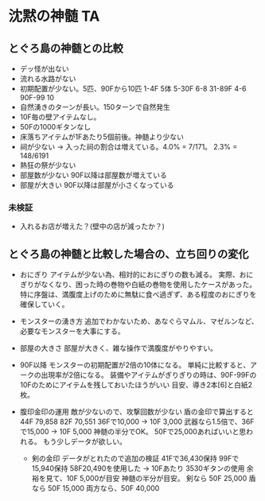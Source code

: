 # 沈黙の神髄 TA

## とぐろ島の神髄との比較
- デッ怪が出ない
- 流れる水路がない
- 初期配置が少ない。5匹、90Fから10匹
  1-4F 5体
  5-30F 6-8
  31-89F 4-6
  90F-99 10
- 自然湧きのターンが長い。150ターンで自然発生
- 10F毎の壁アイテムなし。
- 50Fの1000ギタンなし
- 床落ちアイテムが1Fあたり5個前後。神髄より少ない
- 祠が少ない
  -> 入った祠の割合は増えている。4.0% = 7/171。 2.3% = 148/6191
- 熱狂の祭が少ない
- 部屋数が少ない
  90F以降は部屋数が増えている
- 部屋が大きい
  90F以降は部屋が小さくなっている

### 未検証
- 入れるお店が増えた？(壁中の店が減ったか？)

## とぐろ島の神髄と比較した場合の、立ち回りの変化
- おにぎり
  アイテムが少ない為、相対的におにぎりの数も減る。
  実際、おにぎりがなくなり、困った時の巻物や白紙の巻物を使用したケースがあった。
  特に序盤は、満腹度上げのために無駄に食べ過ぎず、ある程度のおにぎりを確保していく。

- モンスターの湧き方
  追加でわかないため、あなぐらマムル、マゼルンなど、必要なモンスターを大事にする。

- 部屋の大きさ
  部屋が大きく、雑な操作で満腹度がやりやすい。

- 90F以降
  モンスターの初期配置が2倍の10体になる。
  単純に比較すると、アークの出現率が2倍になる。
  装備やアイテムがぎりぎりの時は、90F-99Fの10Fのためにアイテムを残しておいたほうがいい
  目安、導き2本[6]と白紙2枚。

- 腹印金印の運用
  敵が少ないので、攻撃回数が少ない
  盾の金印で算出すると
  44F 79,858  82F 70,551
  36Fで10,000 -> 10F 3,000
  武器なら1.5倍で、36Fで15,000 -> 10F 5,000
  神髄の半分でOK。
  50Fで25,000あればいいと思われる。
  もう少しデータが欲しい。
  - 剣の金印
    データがとれたので追加の検証
    41Fで36,430保持
    99Fで15,940保持
    58F20,490を使用した ->  10Fあたり 3530ギタンの使用
    余裕を見て、10F 5,000が目安
    神髄の半分が目安。
    剣なら 50F 25,000
    盾なら 50F 15,000
    両方なら、50F 40,000







